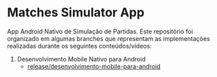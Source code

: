 # Matches Simulator App

App Android Nativo de Simulação de Partidas. Este repositório foi organizado em algumas branches que representam as implementações realizadas durante os seguintes conteúdos/vídeos:

1. Desenvolvimento Mobile Nativo para Android
   - [release/desenvolvimento-mobile-para-android](https://github.com/ViniciusHilario/matches-simulator-app/tree/release/desenvolvimento-mobile-nativo-para-android)
